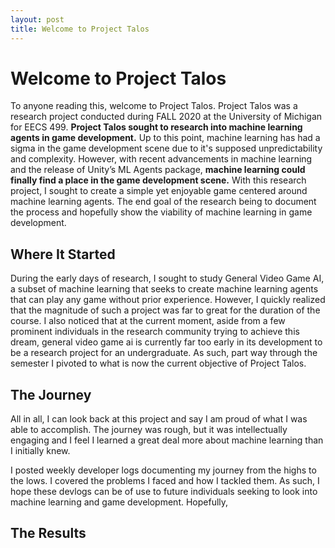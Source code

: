 ```yaml
---
layout: post
title: Welcome to Project Talos
---
```


# Welcome to Project Talos

To anyone reading this, welcome to Project Talos. Project Talos was a research project conducted during FALL 2020 at the University of Michigan for EECS 499. **Project Talos sought to research into machine learning agents in game development.** Up to this point, machine learning has had a sigma in the game development scene due to it's supposed unpredictability and complexity. However, with recent advancements in machine learning and the release of Unity’s ML Agents package, **machine learning could finally find a place in the game development scene.** With this research project, I sought to create a simple yet enjoyable game centered around machine learning agents. The end goal of the research being to document the process and hopefully show the viability of machine learning in game development.

## Where It Started

During the early days of research, I sought to study General Video Game AI, a subset of machine learning that seeks to create machine learning agents that can play any game without prior experience. However, I quickly realized that the magnitude of such a project was far to great for the duration of the course. I also noticed that at the current moment, aside from a few prominent individuals in the research community trying to achieve this dream, general video game ai is currently far too early in its development to be a research project for an undergraduate. As such, part way through the semester I pivoted to what is now the current objective of Project Talos.

## The Journey

All in all, I can look back at this project and say I am proud of what I was able to accomplish. The journey was rough, but it was intellectually engaging and I feel I learned a great deal more about machine learning than I initially knew. 

I posted weekly developer logs documenting my journey from the highs to the lows. I covered the problems I faced and how I tackled them. As such, I hope these devlogs can be of use to future individuals seeking to look into machine learning and game development. Hopefully, 

## The Results